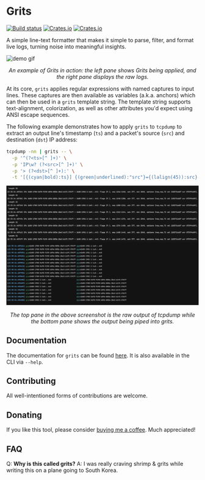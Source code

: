 # Grits

[![Build status](https://github.com/solidiquis/grits/actions/workflows/rust_ci.yml/badge.svg)](https://github.com/solidiquis/grits/actions)
[![Crates.io](https://img.shields.io/crates/v/grits.svg)](https://crates.io/crates/grits)
[![Crates.io](https://img.shields.io/crates/d/grits)](https://crates.io/crates/grits)

A simple line-text formatter that makes it simple to parse, filter, and format live logs, turning noise into meaningful insights.

![demo gif](images/log.gif)

<p align="center">
  <em>An example of Grits in action: the left pane shows Grits being applied, and the right pane displays the raw logs.</em>
</p>


At its core, `grits` applies regular expressions with named captures to input lines. These captures are then available as variables
(a.k.a. anchors) which can then be used in a `grits` template string. The template string supports text-alignment, colorization,
as well as other attributes you'd expect using ANSI escape sequences.

The following example demonstrates how to apply `grits` to `tcpdump` to extract an output line's timestamp (`ts`) and
a packet's source (`src`) and destination (`dst`) IP address:

```bash
tcpdump -nn | grits -- \
  -p '^(?<ts>[^ ]+)' \
  -p 'IP\w? (?<src>[^ ]+)' \
  -p '> (?<dst>[^ ]+):' \
  -t '[{(cyan|bold):ts}] {(green|underlined):"src"}={(lalign(45)):src} {(yellow|underlined):"dst"}={dst}'
```

![demo image](images/demo.png)
<p align="center">
  <em>The top pane in the above screenshot is the raw output of tcpdump while the bottom pane shows the output being piped into grits.</em>
</p>


## Documentation

The documentation for `grits` can be found [here](./docs/help.md). It is also available in the CLI via `--help`.

## Contributing

All well-intentioned forms of contributions are welcome.

## Donating

If you like this tool, please consider [buying me a coffee](https://buymeacoffee.com/O3nsHqb7A9). Much appreciated!

## FAQ

Q: **Why is this called grits?**
A: I was really craving shrimp & grits while writing this on a plane going to South Korea.
